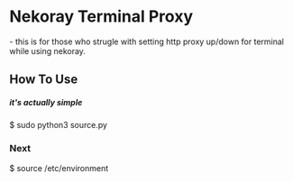 <h1>Nekoray Terminal Proxy</h1>
<p>- this is for those who strugle with setting http proxy up/down for terminal while using nekoray.</p> 

<h2>How To Use</h2>
<h5>it's actually simple</h5>
<p>$ sudo python3 source.py</p>

<h3>Next</h3>
<p>$ source /etc/environment</p>
